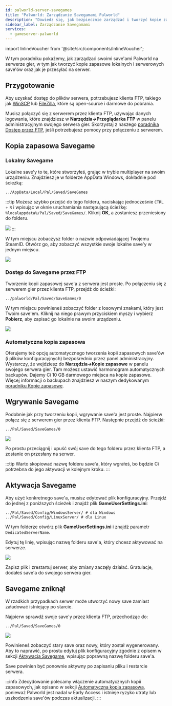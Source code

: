 ```yaml
---
id: palworld-server-savegames
title: "Palworld: Zarządzanie Savegamami Palworld"
description: "Dowiedz się, jak bezpiecznie zarządzać i tworzyć kopie zapasowe swoich save'ów Palworld, aby zapewnić płynną kontynuację rozgrywki → Sprawdź teraz"
sidebar_label: Zarządzanie Savegamami
services:
  - gameserver-palworld
---
```


import InlineVoucher from '@site/src/components/InlineVoucher';

W tym poradniku pokażemy, jak zarządzać swoimi save'ami Palworld na serwerze gier, w tym jak tworzyć kopie zapasowe lokalnych i serwerowych save'ów oraz jak je przesyłać na serwer.

## Przygotowanie

Aby uzyskać dostęp do plików serwera, potrzebujesz klienta FTP, takiego jak [WinSCP](https://winscp.net/eng/index.php) lub [FileZilla](https://filezilla-project.org/), które są open-source i darmowe do pobrania.

Musisz połączyć się z serwerem przez klienta FTP, używając danych logowania, które znajdziesz w **Narzędzia->Przeglądarka FTP** w panelu administracyjnym swojego serwera gier. Skorzystaj z naszego [poradnika Dostęp przez FTP](gameserver-ftpaccess.md), jeśli potrzebujesz pomocy przy połączeniu z serwerem.

## Kopia zapasowa Savegame

### Lokalny Savegame

Lokalne save'y to te, które stworzyłeś, grając w trybie multiplayer na swoim urządzeniu. Znajdziesz je w folderze AppData Windows, dokładnie pod ścieżką:
```
../AppData/Local/Pal/Saved/SaveGames
```

:::tip
Możesz szybko przejść do tego folderu, naciskając jednocześnie `CTRL` + `R` i wpisując w oknie uruchamiania następującą ścieżkę: `%localappdata%/Pal/Saved/SaveGames/`. Kliknij **OK**, a zostaniesz przeniesiony do folderu.

![](https://github.com/zaphosting/docs/assets/42719082/5cdff375-57f8-4699-9985-42bcecf22218)
:::

W tym miejscu zobaczysz folder o nazwie odpowiadającej Twojemu SteamID. Otwórz go, aby zobaczyć wszystkie swoje lokalne save'y w jednym miejscu.

![](https://github.com/zaphosting/docs/assets/42719082/8f36715d-7e87-45e1-b859-6ebedd18c8da)

### Dostęp do Savegame przez FTP

Tworzenie kopii zapasowej save'a z serwera jest proste. Po połączeniu się z serwerem gier przez klienta FTP, przejdź do ścieżki:
```
../palworld/Pal/Saved/SaveGames/0
```

W tym miejscu powinieneś zobaczyć folder z losowymi znakami, który jest Twoim save'em. Kliknij na niego prawym przyciskiem myszy i wybierz **Pobierz**, aby zapisać go lokalnie na swoim urządzeniu.

![](https://github.com/zaphosting/docs/assets/42719082/ca890470-450d-4962-a982-39378dfbb695)

### Automatyczna kopia zapasowa

Oferujemy też opcję automatycznego tworzenia kopii zapasowych save'ów (i plików konfiguracyjnych) bezpośrednio przez panel administracyjny. Wystarczy, że wejdziesz do **Narzędzia->Kopie zapasowe** w panelu swojego serwera gier. Tam możesz ustawić harmonogram automatycznych backupów. Dajemy Ci 10 GB darmowego miejsca na kopie zapasowe. Więcej informacji o backupach znajdziesz w naszym dedykowanym [poradniku Kopie zapasowe](gameserver-backups.md).

## Wgrywanie Savegame

Podobnie jak przy tworzeniu kopii, wgrywanie save'a jest proste. Najpierw połącz się z serwerem gier przez klienta FTP. Następnie przejdź do ścieżki:
```
../Pal/Saved/SaveGames/0
```

![](https://screensaver01.zap-hosting.com/index.php/s/tadxngnRCJDbtTe/preview)

Po prostu przeciągnij i upuść swój save do tego folderu przez klienta FTP, a zostanie on przesłany na serwer.

:::tip
Warto skopiować nazwę folderu save'a, który wgrałeś, bo będzie Ci potrzebna do jego aktywacji w kolejnym kroku.
:::

## Aktywacja Savegame

Aby użyć konkretnego save'a, musisz edytować plik konfiguracyjny. Przejdź do jednej z poniższych ścieżek i znajdź plik **GameUserSettings.ini**:
```
../Pal/Saved/Config/WindowsServer/ # dla Windows
../Pal/Saved/Config/LinuxServer/ # dla Linux
```

W tym folderze otwórz plik **GameUserSettings.ini** i znajdź parametr `DedicatedServerName`.

Edytuj tę linię, wpisując nazwę folderu save'a, który chcesz aktywować na serwerze.

![](https://screensaver01.zap-hosting.com/index.php/s/qLG2jtzFkYM6WB7/preview)

Zapisz plik i zrestartuj serwer, aby zmiany zaczęły działać. Gratulacje, dodałeś save'a do swojego serwera gier.

## Savegame zniknął

W rzadkich przypadkach serwer może utworzyć nowy save zamiast załadować istniejący po starcie.

Najpierw sprawdź swoje save'y przez klienta FTP, przechodząc do:
```
../Pal/Saved/SaveGames/0
```

![](https://screensaver01.zap-hosting.com/index.php/s/wYQ42Aein5y6Z6j/preview)

Powinieneś zobaczyć stary save oraz nowy, który został wygenerowany. Aby to naprawić, po prostu edytuj plik konfiguracyjny zgodnie z opisem w sekcji [Aktywacja Savegame](#aktywacja-savegame), wpisując poprawną nazwę folderu save'a.

Save powinien być ponownie aktywny po zapisaniu pliku i restarcie serwera.

:::info
Zdecydowanie polecamy włączenie automatycznych kopii zapasowych, jak opisano w sekcji [Automatyczna kopia zapasowa](#automatyczna-kopia-zapasowa), ponieważ Palworld jest nadal w Early Access i istnieje ryzyko utraty lub uszkodzenia save'ów podczas aktualizacji.
:::

<InlineVoucher />